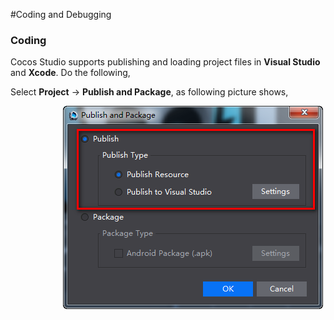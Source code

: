 #Coding and Debugging

### Coding ###

Cocos Studio supports publishing and loading project files in **Visual Studio** and **Xcode**. Do the following,

Select **Project** -> **Publish and Package**, as following picture shows,

&emsp;&emsp;&emsp;&emsp;&emsp;&emsp;![image](../../studio-img/CodeAndDebug/image0001.png)
